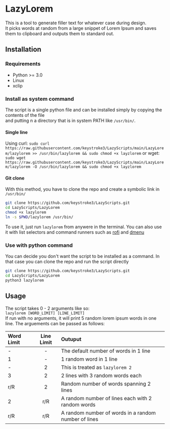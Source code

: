 # LazyLorem

This is a tool to generate filler text for whatever case during design.  
It picks words at random from a large snippet of Lorem Ipsum and saves them to clipboard and outputs them to standard out.

## Installation
### Requirements
* Python >= 3.0
* Linux
* xclip


### Install as system command
The script is a single python file and can be installed simply by copying the contents of the file  
and putting n a directory that is in system PATH like `/usr/bin/`.

#### Single line
Using curl:
`sudo curl https://raw.githubusercontent.com/keystroke3/LazyScripts/main/LazyLorem/lazylorem >> /usr/bin/lazylorem && sudo chmod +x layzlorem`
or wget:
`sudo wget https://raw.githubusercontent.com/keystroke3/LazyScripts/main/LazyLorem/lazylorem -O /usr/bin/lazylorem && sudo chmod +x layzlorem`

#### Git clone
With this method, you have to clone the repo and create a symbolic link in `/usr/bin/`
```bash
git clone https://github.com/keystroke3/LazyScripts.git
cd LazyScripts/LazyLorem
chmod +x lazylorem
ln -s $PWD/lazylorem /usr/bin/
```
To use it, just run `lazylorem` from anywere in the terminal. You can also use it with list selectors and command runners such as [rofi](https://github.com/davatorium/rofi) and [dmenu](https://github.com/davatorium/rofi)
### Use with python command
You can decide you don't want the script to be installed as a command. In that case you can clone the repo and run the script directly
```bash
git clone https://github.com/keystroke3/LazyScripts.git
cd LazyScripts/LazyLorem
python3 lazylorem
```

## Usage
The script takes 0 - 2 arguments like so:   
`lazylorem [WORD_LIMIT] [LINE_LIMIT]`  
If run with no arguments, it will print 5 random lorem ipsum words in one line. The arguements can be passed as follows:

| Word Limit     | Line Limit     | Outuput     |
| :------------- | :----------: | :----------- |
|  - |  - | The default number of words in 1 line    |
| 1   | - | 1 random word in 1 line |
| -   | 2 | This is treated as  `lazylorem 2` |
| 3   | 2 | 2 lines with 3 random words each |
| r/R   | 2 | Random number of words spanning 2 lines |
| 2   | r/R | A random number of lines each with 2 random words |
| r/R   | r/R | A random number of words in a random number of lines |

